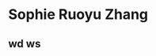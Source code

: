 
<html>
<body>
<h1>Sophie Ruoyu Zhang</h1>
<h2>wd ws</h2>
<p><a href="https://almightysophie.github.io/carl-dair/" target="_blank"></a></p>
</body>
</html>